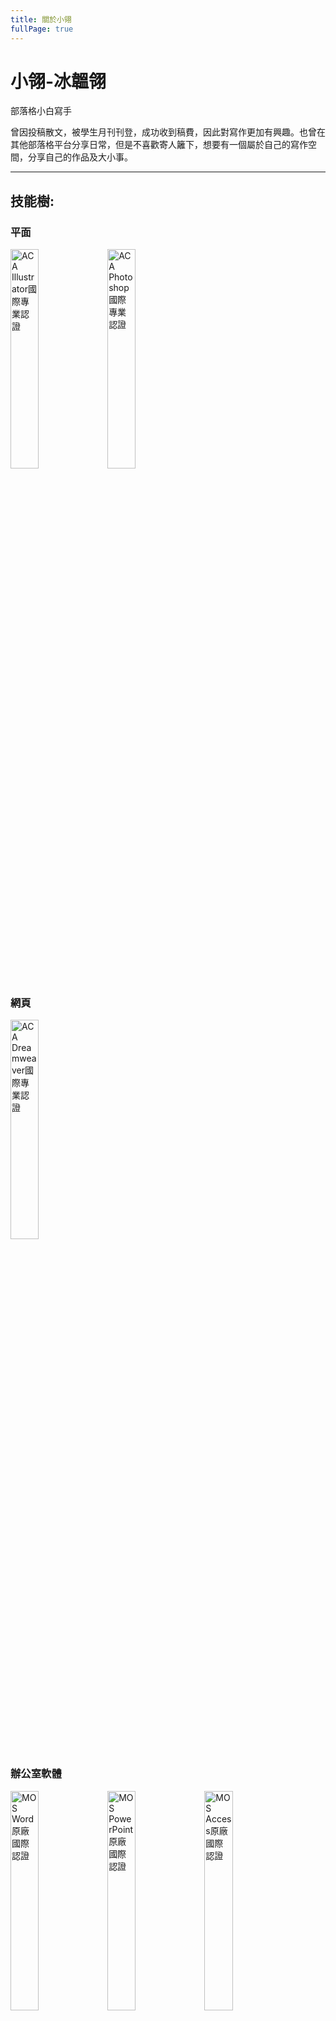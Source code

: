 ```yaml
---
title: 關於小翎
fullPage: true
---
```


# 小翎-冰韞翎

部落格小白寫手

曾因投稿散文，被學生月刊刊登，成功收到稿費，因此對寫作更加有興趣。也曾在其他部落格平台分享日常，但是不喜歡寄人籬下，想要有一個屬於自己的寫作空間，分享自己的作品及大小事。


---

## 技能樹:

### 平面
<img src="https://firebasestorage.googleapis.com/v0/b/hexotask.appspot.com/o/license_Ai.jpg?alt=media&token=bf231c53-fccd-4f20-b963-e71a8a9d2c97" alt="ACA Illustrator國際專業認證" width="30%">
<img src="https://firebasestorage.googleapis.com/v0/b/hexotask.appspot.com/o/license_Ps.jpg?alt=media&token=3523b19b-0d23-4231-8c2f-08f5e78d81a7" alt="ACA Photoshop國際專業認證" width="30%">

### 網頁
<img src="https://firebasestorage.googleapis.com/v0/b/hexotask.appspot.com/o/license_Dw.jpg?alt=media&token=3eab8d53-c875-4301-8464-9f77a814cf26" alt="ACA Dreamweaver國際專業認證" width="30%">

### 辦公室軟體
<img src="https://firebasestorage.googleapis.com/v0/b/hexotask.appspot.com/o/license_Word.jpg?alt=media&token=4e8c9075-4d0b-4af1-89fb-a8bb13fefe52" alt="MOS Word原廠國際認證" width="30%">
<img src="https://firebasestorage.googleapis.com/v0/b/hexotask.appspot.com/o/license_PPT.jpg?alt=media&token=b4c31c17-3d46-44c3-a028-8220ce3ca3d4" alt="MOS PowerPoint原廠國際認證" width="30%">
<img src="https://firebasestorage.googleapis.com/v0/b/hexotask.appspot.com/o/license_Access.jpg?alt=media&token=3cb8992c-d5a8-49fb-b7c4-09a8ac7a39cb" alt="MOS Access原廠國際認證" width="30%">

### 3D軟體
<img src="https://firebasestorage.googleapis.com/v0/b/hexotask.appspot.com/o/license_3ds%20Max.jpg?alt=media&token=8ed964f4-f617-41be-9735-e55d82fc32a0" alt="Autodesk 3dsMax國際認證" width="30%">



